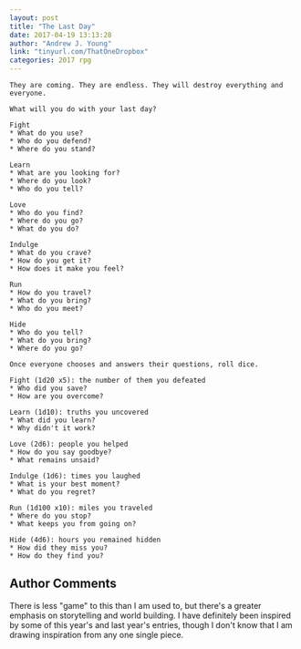 ```yaml
---
layout: post
title: "The Last Day"
date: 2017-04-19 13:13:28
author: "Andrew J. Young"
link: "tinyurl.com/ThatOneDropbox"
categories: 2017 rpg
---
```

```
They are coming. They are endless. They will destroy everything and everyone.

What will you do with your last day?

Fight
* What do you use?
* Who do you defend?
* Where do you stand?

Learn
* What are you looking for?
* Where do you look?
* Who do you tell?

Love
* Who do you find?
* Where do you go?
* What do you do?

Indulge
* What do you crave?
* How do you get it?
* How does it make you feel?

Run
* How do you travel?
* What do you bring?
* Who do you meet?

Hide
* Who do you tell?
* What do you bring?
* Where do you go?

Once everyone chooses and answers their questions, roll dice.

Fight (1d20 x5): the number of them you defeated
* Who did you save?
* How are you overcome?

Learn (1d10): truths you uncovered
* What did you learn?
* Why didn't it work?

Love (2d6): people you helped
* How do you say goodbye?
* What remains unsaid?

Indulge (1d6): times you laughed
* What is your best moment?
* What do you regret?

Run (1d100 x10): miles you traveled
* Where do you stop?
* What keeps you from going on?

Hide (4d6): hours you remained hidden
* How did they miss you?
* How do they find you?
```
## Author Comments 

There is less "game" to this than I am used to, but there's a greater emphasis on storytelling and world building. I have definitely been inspired by some of this year's and last year's entries, though I don't know that I am drawing inspiration from any one single piece.

